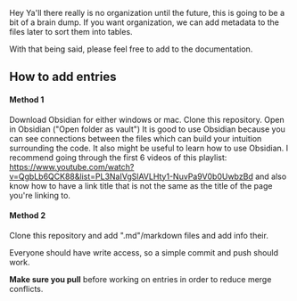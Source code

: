 Hey Ya'll there really is no organization until the future, this is going to be a bit of a brain dump. If you want organization, we can add metadata to the files later to sort them into tables.

With that being said, please feel free to add to the documentation.

## How to add entries

#### Method 1
Download Obsidian for either windows or mac. Clone this repository. Open in Obsidian ("Open folder as vault")
It is good to use Obsidian because you can see connections between the files which can build your intuition surrounding the code. It also might be useful to learn how to use Obsidian. I recommend going through the first 6 videos of this playlist: https://www.youtube.com/watch?v=QgbLb6QCK88&list=PL3NaIVgSlAVLHty1-NuvPa9V0b0UwbzBd and also know how to have a link title that is not the same as the title of the page you're linking to.

#### Method 2
Clone this repository and add ".md"/markdown files and add info their.

Everyone should have write access, so a simple commit and push should work. 

**Make sure you pull** before working on entries in order to reduce merge conflicts.